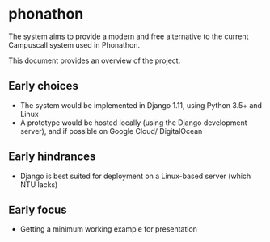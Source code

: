 # phonathon

The system aims to provide a modern and free alternative to the current Campuscall system used in Phonathon.

This document provides an overview of the project.

## Early choices

- The system would be implemented in Django 1.11, using Python 3.5+ and Linux
- A prototype would be hosted locally (using the Django development server), and if possible on Google Cloud/ DigitalOcean

## Early hindrances

- Django is best suited for deployment on a Linux-based server (which NTU lacks)

## Early focus

- Getting a minimum working example for presentation